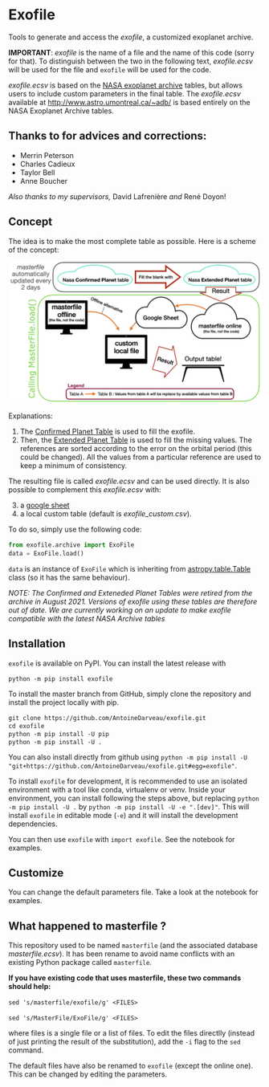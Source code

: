 # Exofile

Tools to generate and access the _exofile_, a customized exoplanet archive.

**IMPORTANT**: _exofile_ is the name of a file and the name of this code (sorry for that). To distinguish between the two in the following text, _exofile.ecsv_ will be used for the file and `exofile` will be used for the code.

_exofile.ecsv_ is based on the [NASA exoplanet archive](https://exoplanetarchive.ipac.caltech.edu/) tables, but allows users to include custom parameters in the final table. The _exofile.ecsv_ available at http://www.astro.umontreal.ca/~adb/ is based entirely on the NASA Exoplanet Archive tables.

Thanks to for advices and corrections:
--------------
- Merrin Peterson
- Charles Cadieux
- Taylor Bell
- Anne Boucher

_Also thanks to my supervisors,_ David Lafrenière _and_ René Doyon!

Concept
-------
The idea is to make the most complete table as possible.
Here is a scheme of the concept:

![Concept_scheme](schema.png)

Explanations:
1. The [Confirmed Planet Table](https://exoplanetarchive.ipac.caltech.edu/docs/API_exoplanet_columns.html) is used to fill the exofile.
2. Then, the [Extended Planet Table](https://exoplanetarchive.ipac.caltech.edu/docs/API_exomultpars_columns.html) is used to fill the missing values. The references are sorted according to the error on the orbital period (this could be changed). All the values from a particular reference are used to keep a minimum of consistency.

The resulting file is called _exofile.ecsv_ and can be used directly. It is also possible to complement this _exofile.ecsv_ with:

3. a [google sheet](https://docs.google.com/spreadsheets/d/14Trm-AQ2eOphfwqJYrevnDrNVk56E-aH8yvRHQLjzWg/edit?usp=sharing)
4. a local custom table (default is _exofile_custom.csv_).

To do so, simply use the following code:
``` python
from exofile.archive import ExoFile
data = ExoFile.load()
```
`data` is an instance of `ExoFile` which is inheriting from [astropy.table.Table](https://docs.astropy.org/en/stable/table/access_table.html) class (so it has the same behaviour).

_NOTE: The Confirmed and Exteneded Planet Tables were retired from the archive
in August 2021. Versions of exofile using these tables are therefore out of
date. We are currently working on an update to make exofile compatible with the
latest NASA Archive tables_

Installation
-----

`exofile` is available on PyPI. You can install the latest release with
```unix
python -m pip install exofile
```

To install the master branch from GitHub, simply clone the repository and install the project locally with pip. 
```unix
git clone https://github.com/AntoineDarveau/exofile.git
cd exofile
python -m pip install -U pip
python -m pip install -U .
```

You can also install directly from github using `python -m pip install -U "git+https://github.com/AntoineDarveau/exofile.git#egg=exofile"`.

To install `exofile` for development, it is recommended to use an isolated environment with a tool like conda, virtualenv or venv. Inside your environment, you can install following the steps above, but replacing `python -m pip install -U .` by `python -m pip install -U -e ".[dev]"`. This will install `exofile` in editable mode (`-e`) and it will install the development dependencies.

You can then use `exofile` with `import exofile`. See the notebook for examples.

Customize
---------
You can change the default parameters file. Take a look at the notebook for examples.


What happened to masterfile ?
-----
This repository used to be named `masterfile` (and the associated database
_masterfile.ecsv_). It has been rename to avoid name conflicts with an existing
Python package called `masterfile`.

**If you have existing code that uses masterfile, these two commands should
help:**

`sed 's/masterfile/exofile/g' <FILES>`

`sed 's/MasterFile/ExoFile/g' <FILES>`

where files is a single file or a list of files. To edit the files directlly
(instead of just printing the result of the substitution), add the `-i` flag to
the `sed` command.

The default files have also be renamed to `exofile` (except the online one). This
can be changed by editing the parameters.
